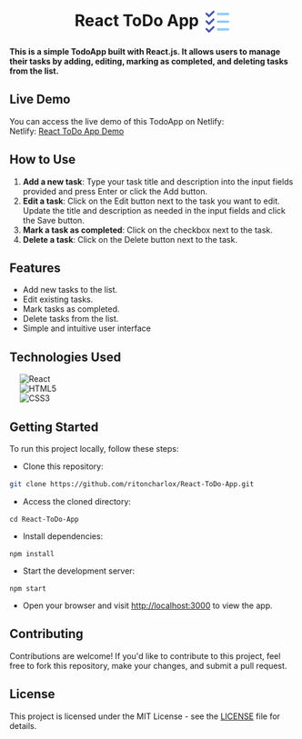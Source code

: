 <br>
<h1 align=center>
<span> React ToDo App </span>
<img align="center" src="./public/favicon-96.png" alt="" width="50" height="50">
</h1>

**This is a simple TodoApp built with React.js. It allows users to manage their tasks by adding, editing, marking as completed, and deleting tasks from the list.**

## Live Demo

You can access the live demo of this TodoApp on Netlify:
<br>
Netlify: [React ToDo App Demo](https://react-multiapp.netlify.app/todoapp)

## How to Use
1. **Add a new task**: Type your task title and description into the input fields provided and press Enter or click the Add button.
2. **Edit a task**: Click on the Edit button next to the task you want to edit. Update the title and description as needed in the input fields and click the Save button.
3. **Mark a task as completed**: Click on the checkbox next to the task.
4. **Delete a task**: Click on the Delete button next to the task.


## Features

- Add new tasks to the list.
- Edit existing tasks.
- Mark tasks as completed.
- Delete tasks from the list.
- Simple and intuitive user interface

## Technologies Used

&emsp; ![React](https://img.shields.io/badge/react.js-%23563D7C.svg?style=for-the-badge&logo=react&logoColor=white)
<br>
&emsp; ![HTML5](https://img.shields.io/badge/html5-%23E34F26.svg?style=for-the-badge&logo=html5&logoColor=white)
<br>
&emsp; ![CSS3](https://img.shields.io/badge/css3-%231572B6.svg?style=for-the-badge&logo=css3&logoColor=white)

## Getting Started

To run this project locally, follow these steps:

- Clone this repository:
```bash
git clone https://github.com/ritoncharlox/React-ToDo-App.git
```
- Access the cloned directory:
```
cd React-ToDo-App
```
- Install dependencies:
```
npm install
```
- Start the development server:
```
npm start
```
- Open your browser and visit [http://localhost:3000](http://localhost:3000) to view the app.

## Contributing

Contributions are welcome! If you'd like to contribute to this project, feel free to fork this repository, make your changes, and submit a pull request.

## License

This project is licensed under the MIT License - see the [LICENSE](LICENSE) file for details.
